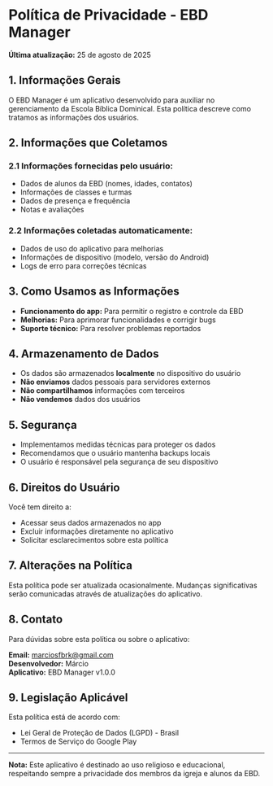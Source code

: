 # Política de Privacidade - EBD Manager

**Última atualização:** 25 de agosto de 2025

## 1. Informações Gerais

O EBD Manager é um aplicativo desenvolvido para auxiliar no gerenciamento da Escola Bíblica Dominical. Esta política descreve como tratamos as informações dos usuários.

## 2. Informações que Coletamos

### 2.1 Informações fornecidas pelo usuário:
- Dados de alunos da EBD (nomes, idades, contatos)
- Informações de classes e turmas
- Dados de presença e frequência
- Notas e avaliações

### 2.2 Informações coletadas automaticamente:
- Dados de uso do aplicativo para melhorias
- Informações de dispositivo (modelo, versão do Android)
- Logs de erro para correções técnicas

## 3. Como Usamos as Informações

- **Funcionamento do app:** Para permitir o registro e controle da EBD
- **Melhorias:** Para aprimorar funcionalidades e corrigir bugs
- **Suporte técnico:** Para resolver problemas reportados

## 4. Armazenamento de Dados

- Os dados são armazenados **localmente** no dispositivo do usuário
- **Não enviamos** dados pessoais para servidores externos
- **Não compartilhamos** informações com terceiros
- **Não vendemos** dados dos usuários

## 5. Segurança

- Implementamos medidas técnicas para proteger os dados
- Recomendamos que o usuário mantenha backups locais
- O usuário é responsável pela segurança de seu dispositivo

## 6. Direitos do Usuário

Você tem direito a:
- Acessar seus dados armazenados no app
- Excluir informações diretamente no aplicativo
- Solicitar esclarecimentos sobre esta política

## 7. Alterações na Política

Esta política pode ser atualizada ocasionalmente. Mudanças significativas serão comunicadas através de atualizações do aplicativo.

## 8. Contato

Para dúvidas sobre esta política ou sobre o aplicativo:

**Email:** marciosfbrk@gmail.com  
**Desenvolvedor:** Márcio  
**Aplicativo:** EBD Manager v1.0.0

## 9. Legislação Aplicável

Esta política está de acordo com:
- Lei Geral de Proteção de Dados (LGPD) - Brasil
- Termos de Serviço do Google Play

---

**Nota:** Este aplicativo é destinado ao uso religioso e educacional, respeitando sempre a privacidade dos membros da igreja e alunos da EBD.
